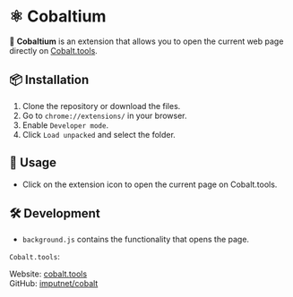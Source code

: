 # ⚛️ Cobaltium

🔗 **Cobaltium** is an extension that allows you to open the current web page directly on [Cobalt.tools](https://cobalt.tools).

## 📦 Installation
1. Clone the repository or download the files.
2. Go to `chrome://extensions/` in your browser.
3. Enable `Developer mode`.
4. Click `Load unpacked` and select the folder.

## 🚀 Usage
- Click on the extension icon to open the current page on Cobalt.tools.

## 🛠️ Development
- `background.js` contains the functionality that opens the page.

``Cobalt.tools``:

Website: [cobalt.tools](https://cobalt.tools/)
<br>
GitHub: [imputnet/cobalt](https://github.com/imputnet/cobalt)
